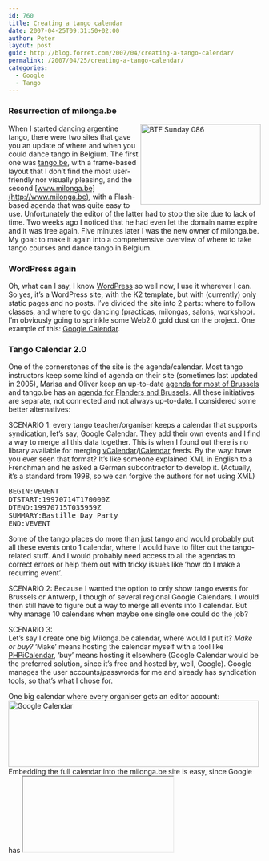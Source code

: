```yaml
---
id: 760
title: Creating a tango calendar
date: 2007-04-25T09:31:50+02:00
author: Peter
layout: post
guid: http://blog.forret.com/2007/04/creating-a-tango-calendar/
permalink: /2007/04/25/creating-a-tango-calendar/
categories:
  - Google
  - Tango
---
```

### Resurrection of milonga.be

[<img  style="float: right" src="http://farm1.static.flickr.com/209/443096876_32fbfcbbe7_m.jpg" width="240" height="160" alt="BTF Sunday 086" />](http://www.flickr.com/photos/pforret/443096876/ "Photo Sharing") When I started dancing argentine tango, there were two sites that gave you an update of where and when you could dance tango in Belgium. The first one was [tango.be](http://www.tango.be), with a frame-based layout that I don&#8217;t find the most user-friendly nor visually pleasing, and the second [www.milonga.be](http://www.milonga.be), with a Flash-based agenda that was quite easy to use. Unfortunately the editor of the latter had to stop the site due to lack of time. Two weeks ago I noticed that he had even let the domain name expire and it was free again. Five minutes later I was the new owner of milonga.be. My goal: to make it again into a comprehensive overview of where to take tango courses and dance tango in Belgium.

### WordPress again

Oh, what can I say, I know [WordPress](http://wordpress.org) so well now, I use it wherever I can. So yes, it&#8217;s a WordPress site, with the K2 template, but with (currently) only static pages and no posts. I&#8217;ve divided the site into 2 parts: where to follow classes, and where to go dancing (practicas, milongas, salons, workshop). I&#8217;m obviously going to sprinkle some Web2.0 gold dust on the project. One example of this: [Google Calendar](http://www.google.com/calendar/).  
<!--more-->

### Tango Calendar 2.0

One of the cornerstones of the site is the agenda/calendar. Most tango instructors keep some kind of agenda on their site (sometimes last updated in 2005), Marisa and Oliver keep an up-to-date [agenda for most of Brussels](http://www.marisayoliver.com/en/brusselsagenda.html) and tango.be has an [agenda for Flanders and Brussels](http://tango.be/agenda/index.asp). All these initiatives are separate, not connected and not always up-to-date. I considered some better alternatives:

SCENARIO 1: every tango teacher/organiser keeps a calendar that supports syndication, let&#8217;s say, Google Calendar. They add their own events and I find a way to merge all this data together. This is when I found out there is no library available for merging [vCalendar](http://en.wikipedia.org/wiki/VCalendar)/[iCalendar](http://en.wikipedia.org/wiki/ICalendar) feeds. By the way: have you ever seen that format? It&#8217;s like someone explained XML in English to a Frenchman and he asked a German subcontractor to develop it. (Actually, it&#8217;s a standard from 1998, so we can forgive the authors for not using XML)

<pre>BEGIN:VEVENT
DTSTART:19970714T170000Z
DTEND:19970715T035959Z
SUMMARY:Bastille Day Party
END:VEVENT</pre>

Some of the tango places do more than just tango and would probably put all these events onto 1 calendar, where I would have to filter out the tango-related stuff. And I would probably need access to all the agendas to correct errors or help them out with tricky issues like &#8216;how do I make a recurring event&#8217;.

SCENARIO 2: Because I wanted the option to only show tango events for Brussels or Antwerp, I though of several regional Google Calendars. I would then still have to figure out a way to merge all events into 1 calendar. But why manage 10 calendars when maybe one single one could do the job?

SCENARIO 3:  
Let&#8217;s say I create one big Milonga.be calendar, where would I put it? _Make or buy?_ &#8216;Make&#8217; means hosting the calendar myself with a tool like [PHPiCalendar](http://phpicalendar.net/), &#8216;buy&#8217; means hosting it elsewhere (Google Calendar would be the preferred solution, since it&#8217;s free and hosted by, well, Google). Google manages the user accounts/passwords for me and already has syndication tools, so that&#8217;s what I chose for.

One big calendar where every organiser gets an editor account:  
[<img  src="http://farm1.static.flickr.com/171/472207536_50fdbc07f5.jpg" width="500" height="133" alt="Google Calendar" />](http://www.flickr.com/photos/pforret/472207536/ "Photo Sharing")  
Embedding the full calendar into the milonga.be site is easy, since Google has <IFRAME>-based syndication tools built-in. But let&#8217;s make it a bit more difficult: filter out the Brussels events, or only the salons (the more upscale/expensive events).

I found a WordPress plugin for iCal feeds: [iCal events](http://ugweb.cs.ualberta.ca/~awolfe/icalevents/). It parses the .ICS feed into an XML format, and allows you to print out a list of events (no calendar visualisation). I hacked it a bit to display monthly events better and to allow filtering and now it can take the Google feed, do a search on all events that contain &#8216;SALON:&#8217; and show only those. But it still shows recurring events as &#8216;Every Wednesday until June 2007&#8217; instead of expanding that to &#8216;Wednesday April 25&#8217;, &#8216;Wednesday May 2nd&#8217; &#8230; 

So I installed PHPiCalendar and found out it can use Google Calendar feeds quite easily. It has the text-based event-list (&#8216;printer -friendly&#8217;) format as well as the calendar format, and it expands the recurring events. I can also use it to make customized <IFRAME>-based &#8211; or maybe even Javascript-based &#8211; syndication tools. So I&#8217;ll be diving into that PHP code.  
[<img  src="http://farm1.static.flickr.com/189/472207538_31eed20d8e.jpg" width="500" height="286" alt="PHPiCalendar" />](http://www.flickr.com/photos/pforret/472207538/ "Photo Sharing")

Next step [Google Maps](http://maps.google.com)!